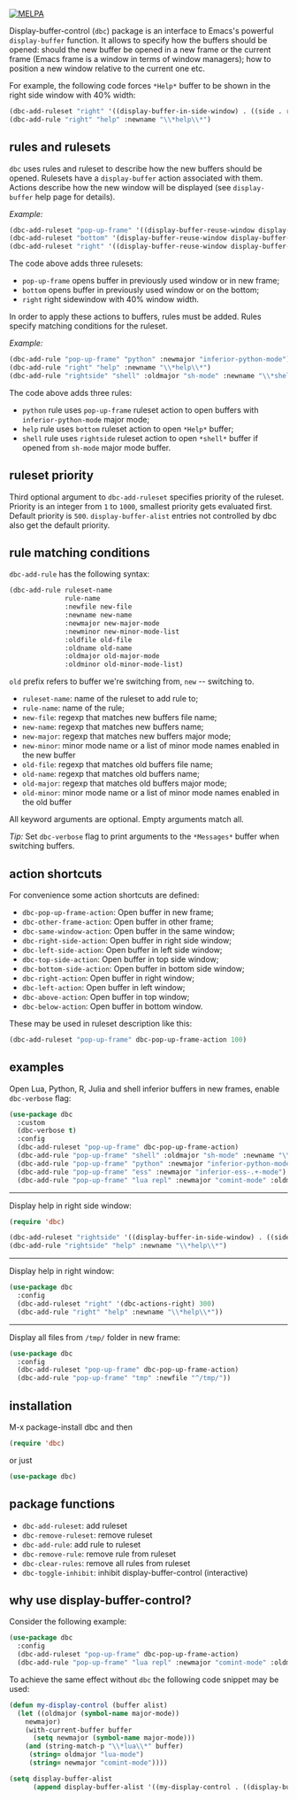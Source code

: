 [![MELPA](https://melpa.org/packages/dbc-badge.svg)](https://melpa.org/#/dbc)

Display-buffer-control (`dbc`) package is an interface to Emacs's powerful `display-buffer` function.
It allows to specify how the buffers should be opened: should the new buffer be opened in a
new frame or the current frame (Emacs frame is a window in terms of window managers); how to
position a new window relative to the current one etc.

For example, the following code forces `*Help*` buffer to be shown in the right side window with 40% width:

```lisp
(dbc-add-ruleset "right" '((display-buffer-in-side-window) . ((side . right) (window-width . 0.4))))
(dbc-add-rule "right" "help" :newname "\\*help\\*")
```

## rules and rulesets ##

`dbc` uses rules and ruleset to describe how the new buffers should be opened.
Rulesets have a `display-buffer` action associated with them.
Actions describe how the new window will be displayed (see `display-buffer` help page for details).

*Example:*

```lisp
(dbc-add-ruleset "pop-up-frame" '((display-buffer-reuse-window display-buffer-pop-up-frame) . ((reusable-frames . 0))))
(dbc-add-ruleset "bottom" '(display-buffer-reuse-window display-buffer-below-selected))
(dbc-add-ruleset "right" '((display-buffer-reuse-window display-buffer-in-side-window) . ((side . right) (window-width . 0.4))))
```

The code above adds three rulesets:

- `pop-up-frame` opens buffer in previously used window or in new frame;
- `bottom` opens buffer in previously used window or on the bottom;
- `right` right sidewindow with 40% window width.

In order to apply these actions to buffers, rules must be added.
Rules specify matching conditions for the ruleset.

*Example:*

```lisp
(dbc-add-rule "pop-up-frame" "python" :newmajor "inferior-python-mode")
(dbc-add-rule "right" "help" :newname "\\*help\\*")
(dbc-add-rule "rightside" "shell" :oldmajor "sh-mode" :newname "\\*shell\\*")
```

The code above adds three rules:

- `python` rule uses `pop-up-frame` ruleset action to open buffers with `inferior-python-mode` major
  mode;
- `help` rule uses `bottom` ruleset action to open `*Help*` buffer;
- `shell` rule uses `rightside` ruleset action to open `*shell*` buffer if opened from `sh-mode`
  major mode buffer.

## ruleset priority ##

Third optional argument to `dbc-add-ruleset` specifies priority of the ruleset.
Priority is an integer from `1` to `1000`, smallest priority gets evaluated first.
Default priority is `500`.
`display-buffer-alist` entries not controlled by dbc also get the default
priority.

## rule matching conditions ##


`dbc-add-rule` has the following syntax:

```lisp
(dbc-add-rule ruleset-name
              rule-name
              :newfile new-file
              :newname new-name
              :newmajor new-major-mode
              :newminor new-minor-mode-list
              :oldfile old-file
              :oldname old-name
              :oldmajor old-major-mode
              :oldminor old-minor-mode-list)
```

`old` prefix refers to buffer we're switching from, `new` -- switching to.

- `ruleset-name`: name of the ruleset to add rule to;
- `rule-name`: name of the rule;
- `new-file`: regexp that matches new buffers file name;
- `new-name`: regexp that matches new buffers name;
- `new-major`: regexp that matches new buffers major mode;
- `new-minor`: minor mode name or a list of minor mode names enabled in the new buffer
- `old-file`: regexp that matches old buffers file name;
- `old-name`: regexp that matches old buffers name;
- `old-major`: regexp that matches old buffers major mode;
- `old-minor`: minor mode name or a list of minor mode names enabled in the old buffer

All keyword arguments are optional. Empty arguments match all.

*Tip:* Set `dbc-verbose` flag to print arguments to the `*Messages*` buffer when
switching buffers.

## action shortcuts ##

For convenience some action shortcuts are defined:

- `dbc-pop-up-frame-action`: Open buffer in new frame;
- `dbc-other-frame-action`: Open buffer in other frame;
- `dbc-same-window-action`: Open buffer in the same window;
- `dbc-right-side-action`: Open buffer in right side window;
- `dbc-left-side-action`: Open buffer in left side window;
- `dbc-top-side-action`: Open buffer in top side window;
- `dbc-bottom-side-action`: Open buffer in bottom side window;
- `dbc-right-action`: Open buffer in right window;
- `dbc-left-action`: Open buffer in left window;
- `dbc-above-action`: Open buffer in top window;
- `dbc-below-action`: Open buffer in bottom window.

These may be used in ruleset description like this:

```lisp
(dbc-add-ruleset "pop-up-frame" dbc-pop-up-frame-action 100)
```

## examples ##

Open Lua, Python, R, Julia and shell inferior buffers in new frames, enable
`dbc-verbose` flag:

```lisp
(use-package dbc
  :custom
  (dbc-verbose t)
  :config
  (dbc-add-ruleset "pop-up-frame" dbc-pop-up-frame-action)
  (dbc-add-rule "pop-up-frame" "shell" :oldmajor "sh-mode" :newname "\\*shell\\*")
  (dbc-add-rule "pop-up-frame" "python" :newmajor "inferior-python-mode")
  (dbc-add-rule "pop-up-frame" "ess" :newmajor "inferior-ess-.+-mode")
  (dbc-add-rule "pop-up-frame" "lua repl" :newmajor "comint-mode" :oldmajor "lua-mode" :newname "\\*lua\\*"))
```

---

Display help in right side window:

```lisp
(require 'dbc)

(dbc-add-ruleset "rightside" '((display-buffer-in-side-window) . ((side . right) (window-width . 0.4))))
(dbc-add-rule "rightside" "help" :newname "\\*help\\*")
```

---

Display help in right window:

```lisp
(use-package dbc
  :config
  (dbc-add-ruleset "right" '(dbc-actions-right) 300)
  (dbc-add-rule "right" "help" :newname "\\*help\\*"))
```

---

Display all files from `/tmp/` folder in new frame:

```lisp
(use-package dbc
  :config
  (dbc-add-ruleset "pop-up-frame" dbc-pop-up-frame-action)
  (dbc-add-rule "pop-up-frame" "tmp" :newfile "^/tmp/"))
```

## installation ##

<key>M-x package-install dbc</key> and then

```lisp
(require 'dbc)
```

or just

```lisp
(use-package dbc)
```

## package functions ##

- `dbc-add-ruleset`: add ruleset
- `dbc-remove-ruleset`: remove ruleset
- `dbc-add-rule`: add rule to ruleset
- `dbc-remove-rule`: remove rule from ruleset
- `dbc-clear-rules`: remove all rules from ruleset
- `dbc-toggle-inhibit`: inhibit display-buffer-control (interactive)

## why use display-buffer-control? ##

Consider the following example:

```lisp
(use-package dbc
  :config
  (dbc-add-ruleset "pop-up-frame" dbc-pop-up-frame-action)
  (dbc-add-rule "pop-up-frame" "lua repl" :newmajor "comint-mode" :oldmajor "lua-mode" :newname "\\*lua\\*"))
```

To achieve the same effect without `dbc` the following code snippet may be used:

```lisp
(defun my-display-control (buffer alist)
  (let ((oldmajor (symbol-name major-mode))
	newmajor)
    (with-current-buffer buffer
      (setq newmajor (symbol-name major-mode)))
    (and (string-match-p "\\*lua\\*" buffer)
	 (string= oldmajor "lua-mode")
	 (string= newmajor "comint-mode"))))

(setq display-buffer-alist
      (append display-buffer-alist '((my-display-control . ((display-buffer-reuse-window display-buffer-pop-up-frame) . ((reusable-frames . 0)))))))
```
